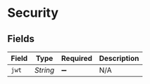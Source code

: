 # Security


## Fields

| Field              | Type               | Required           | Description        |
| ------------------ | ------------------ | ------------------ | ------------------ |
| `jwt`              | *String*           | :heavy_minus_sign: | N/A                |